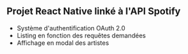 ## Projet React Native linké à l'API Spotify

- Système d'authentification OAuth 2.0
- Listing en fonction des requêtes demandées
- Affichage en modal des artistes
